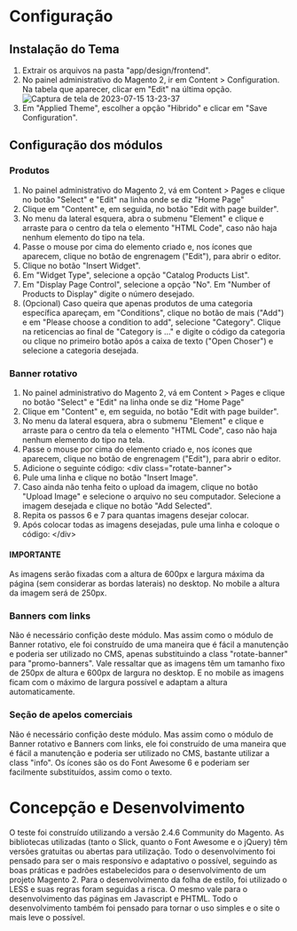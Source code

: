 # Configuração
## Instalação do Tema
1. Extrair os arquivos na pasta "app/design/frontend".
2. No painel administrativo do Magento 2, ir em Content > Configuration. Na tabela que aparecer, clicar em "Edit" na última opção.
![Captura de tela de 2023-07-15 13-23-37](https://github.com/UPeralta18/hibrido-teste/assets/32331106/a891bb4c-c94d-4861-957a-c78bf8e2d124)
3. Em "Applied Theme", escolher a opção "Hibrido" e clicar em "Save Configuration".

## Configuração dos módulos

### Produtos
1. No painel administrativo do Magento 2, vá em Content > Pages e clique no botão "Select" e "Edit" na linha onde se diz "Home Page"
2. Clique em "Content" e, em seguida, no botão "Edit with page builder".
3. No menu da lateral esquera, abra o submenu "Element" e clique e arraste para o centro da tela o elemento "HTML Code", caso não haja nenhum elemento do tipo na tela.
4. Passe o mouse por cima do elemento criado e, nos ícones que aparecem, clique no botão de engrenagem ("Edit"), para abrir o editor.
5. Clique no botão "Insert Widget".
6. Em "Widget Type", selecione a opção "Catalog Products List".
7. Em "Display Page Control", selecione a opção "No". Em "Number of Products to Display" digite o número desejado.
8. (Opcional) Caso queira que apenas produtos de uma categoria específica apareçam, em "Conditions", clique no botão de mais ("Add") e em "Please choose a condition to add", selecione "Category". Clique na reticencias ao final de "Category is ..." e digite o código da categoria ou clique no primeiro botão após a caixa de texto ("Open Choser") e selecione a categoria desejada.

### Banner rotativo
1. No painel administrativo do Magento 2, vá em Content > Pages e clique no botão "Select" e "Edit" na linha onde se diz "Home Page"
2. Clique em "Content" e, em seguida, no botão "Edit with page builder".
3. No menu da lateral esquera, abra o submenu "Element" e clique e arraste para o centro da tela o elemento "HTML Code", caso não haja nenhum elemento do tipo na tela.
4. Passe o mouse por cima do elemento criado e, nos ícones que aparecem, clique no botão de engrenagem ("Edit"), para abrir o editor.
5. Adicione o seguinte código: \<div class="rotate-banner"\>
6. Pule uma linha e clique no botão "Insert Image".
7. Caso ainda não tenha feito o upload da imagem, clique no botão "Upload Image" e selecione o arquivo no seu computador. Selecione a imagem desejada e clique no botão "Add Selected".
8. Repita os passos 6 e 7 para quantas imagens desejar colocar.
9. Após colocar todas as imagens desejadas, pule uma linha e coloque o código: \</div\>
#### IMPORTANTE
As imagens serão fixadas com a altura de 600px e largura máxima da página (sem considerar as bordas laterais) no desktop. No mobile a altura da imagem será de 250px.

### Banners com links
Não é necessário confição deste módulo. Mas assim como o módulo de Banner rotativo, ele foi construído de uma maneira que é fácil a manutenção e poderia ser utilizado no CMS, apenas substituindo a class "rotate-banner" para "promo-banners". Vale ressaltar que as imagens têm um tamanho fixo de 250px de altura e 600px de largura no desktop. E no mobile as imagens ficam com o máximo de largura possível e adaptam a altura automaticamente.

### Seção de apelos comerciais
Não é necessário confição deste módulo. Mas assim como o módulo de Banner rotativo e Banners com links, ele foi construído de uma maneira que é fácil a manutenção e poderia ser utilizado no CMS, bastante utilizar a class "info". Os ícones são os do Font Awesome 6 e poderiam ser facilmente substituídos, assim como o texto.

# Concepção e Desenvolvimento
O teste foi construído utilizando a versão 2.4.6 Community do Magento. As bibliotecas utilizadas (tanto o Slick, quanto o Font Awesome e o jQuery) têm versões gratuitas ou abertas para utilização. Todo o desenvolvimento foi pensado para ser o mais responsívo e adaptativo o possível, seguindo as boas práticas e padrões estabelecidos para o desenvolvimento de um projeto Magento 2.
Para o desenvolvimento da folha de estilo, foi utilizado o LESS e suas regras foram seguidas a risca. O mesmo vale para o desenvolvimento das páginas em Javascript e PHTML. Todo o desenvolvimento também foi pensado para tornar o uso simples e o site o mais leve o possível.

